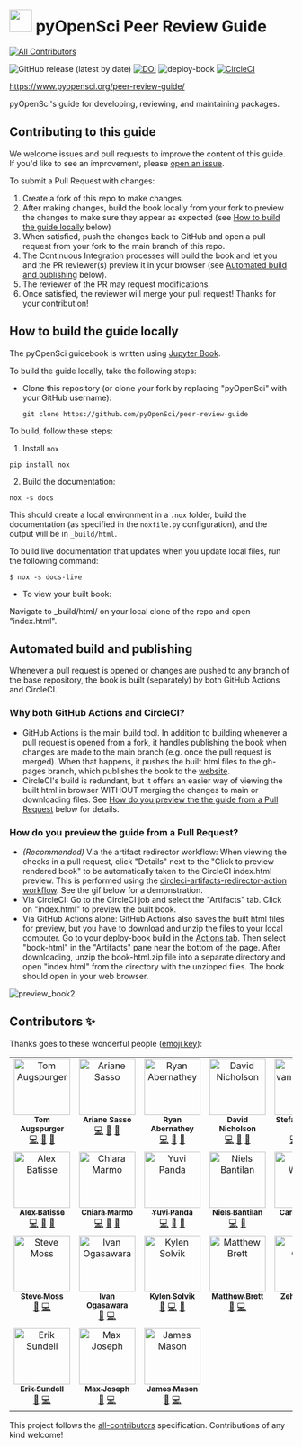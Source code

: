 # <img src="images/logo/logo.png" width=40 /> pyOpenSci Peer Review Guide
<!-- ALL-CONTRIBUTORS-BADGE:START - Do not remove or modify this section -->
[![All Contributors](https://img.shields.io/badge/all_contributors-21-orange.svg?style=flat-square)](#contributors-)
<!-- ALL-CONTRIBUTORS-BADGE:END -->

![GitHub release (latest by date)](https://img.shields.io/github/v/release/pyopensci/peer-review-guide?color=purple&display_name=tag&style=plastic)
[![DOI](https://zenodo.org/badge/DOI/10.5281/zenodo.7101778.svg)](https://doi.org/10.5281/zenodo.7101778)
![deploy-book](https://github.com/pyOpenSci/peer-review-guide/actions/workflows/build-book.yml/badge.svg) [![CircleCI](https://circleci.com/gh/pyOpenSci/software-peer-review.svg?style=svg)](https://app.circleci.com/pipelines/github/pyOpenSci/software-peer-review)

https://www.pyopensci.org/peer-review-guide/

pyOpenSci's guide for developing, reviewing, and maintaining packages.


## Contributing to this guide

We welcome issues and pull requests to improve the content of this guide.
If you'd like to see an improvement, please [open an issue](https://github.com/pyOpenSci/peer-review-guide/issues/).

To submit a Pull Request with changes:
1. Create a fork of this repo to make changes.
2. After making changes, build the book locally from your fork to preview the changes to make sure they appear as expected (see [How to build the guide locally](https://github.com/pyopensci/peer-review-guide/#how-to-build-the-guide-locally) below)
3. When satisfied, push the changes back to GitHub and open a pull request from your fork to the main branch of this repo.
4. The Continuous Integration processes will build the book and let you and the PR reviewer(s) preview it in your browser (see [Automated build and publishing](https://github.com/pyopensci/peer-review-guide/#automated-build-and-publishing) below).
5. The reviewer of the PR may request modifications.
6. Once satisfied, the reviewer will merge your pull request! Thanks for your contribution!

## How to build the guide locally

The pyOpenSci guidebook is written using [Jupyter Book](https://github.com/executablebooks/jupyter-book).

To build the guide locally, take the following steps:

* Clone this repository (or clone your fork by replacing "pyOpenSci" with your GitHub username):

  ```
  git clone https://github.com/pyOpenSci/peer-review-guide
  ```

To build, follow these steps:

1. Install `nox`

```console
pip install nox
```
2. Build the documentation:

```console
nox -s docs
```

This should create a local environment in a `.nox` folder, build the documentation (as specified in the `noxfile.py` configuration), and the output will be in `_build/html`.

To build live documentation that updates when you update local files, run the following command:

```console
$ nox -s docs-live
```

* To view your built book:

Navigate to _build/html/ on your local clone of the repo and open "index.html".


## Automated build and publishing

Whenever a pull request is opened or changes are pushed to any branch of the base repository, the book is built (separately) by both GitHub Actions and CircleCI.

### Why both GitHub Actions and CircleCI?

- GitHub Actions is the main build tool. In addition to building whenever a pull request is opened from a fork, it handles publishing the book when changes are made to the main branch (e.g. once the pull request is merged). When that happens, it pushes the built html files to the gh-pages branch, which publishes the book to the [website](https://pyopensci.org/peer-review-guide/).
- CircleCI's build is redundant, but it offers an easier way of viewing the built html in browser WITHOUT merging the changes to main or downloading files. See [How do you preview the the guide from a Pull Request](https://github.com/pyopensci/peer-review-guide/#how-do-you-preview-the-guide-from-a-pull-request) below for details.

### How do you preview the guide from a Pull Request?
- *(Recommended)* Via the artifact redirector workflow: When viewing the checks in a pull request, click "Details" next to the "Click to preview rendered book" to be automatically taken to the CircleCI index.html preview. This is performed using the [circleci-artifacts-redirector-action workflow](https://github.com/larsoner/circleci-artifacts-redirector-action). See the gif below for a demonstration.
- Via CircleCI: Go to the CircleCI job and select the "Artifacts" tab. Click on "index.html" to preview the built book.
- Via GitHub Actions alone: GitHub Actions also saves the built html files for preview, but you have to download and unzip the files to your local computer. Go to your deploy-book build in the [Actions tab](https://github.com/pyOpenSci/peer-review-guide/actions). Then select "book-html" in the "Artifacts" pane near the bottom of the page. After downloading, unzip the book-html.zip file into a separate directory and open "index.html" from the directory with the unzipped files. The book should open in your web browser.

![preview_book2](https://user-images.githubusercontent.com/24379590/196472186-ef2c8602-893f-4465-b551-cbecd53cafd9.gif)


## Contributors ✨

Thanks goes to these wonderful people ([emoji key](https://allcontributors.org/docs/en/emoji-key)):

<!-- ALL-CONTRIBUTORS-LIST:START - Do not remove or modify this section -->
<!-- prettier-ignore-start -->
<!-- markdownlint-disable -->
<table>
  <tbody>
    <tr>
      <td align="center" valign="top" width="16.66%"><a href="https://tomaugspurger.github.io"><img src="https://avatars.githubusercontent.com/u/1312546?v=4?s=100" width="100px;" alt="Tom Augspurger"/><br /><sub><b>Tom Augspurger</b></sub></a><br /><a href="https://github.com/pyOpenSci/software-peer-review/commits?author=TomAugspurger" title="Code">💻</a> <a href="https://github.com/pyOpenSci/software-peer-review/pulls?q=is%3Apr+reviewed-by%3ATomAugspurger" title="Reviewed Pull Requests">👀</a> <a href="#design-TomAugspurger" title="Design">🎨</a></td>
      <td align="center" valign="top" width="16.66%"><a href="http://arianesasso.me"><img src="https://avatars.githubusercontent.com/u/3659681?v=4?s=100" width="100px;" alt="Ariane Sasso"/><br /><sub><b>Ariane Sasso</b></sub></a><br /><a href="https://github.com/pyOpenSci/software-peer-review/commits?author=arianesasso" title="Code">💻</a> <a href="https://github.com/pyOpenSci/software-peer-review/pulls?q=is%3Apr+reviewed-by%3Aarianesasso" title="Reviewed Pull Requests">👀</a> <a href="#design-arianesasso" title="Design">🎨</a></td>
      <td align="center" valign="top" width="16.66%"><a href="https://github.com/rabernat"><img src="https://avatars.githubusercontent.com/u/1197350?v=4?s=100" width="100px;" alt="Ryan Abernathey"/><br /><sub><b>Ryan Abernathey</b></sub></a><br /><a href="https://github.com/pyOpenSci/software-peer-review/commits?author=rabernat" title="Code">💻</a> <a href="#design-rabernat" title="Design">🎨</a> <a href="https://github.com/pyOpenSci/software-peer-review/pulls?q=is%3Apr+reviewed-by%3Arabernat" title="Reviewed Pull Requests">👀</a></td>
      <td align="center" valign="top" width="16.66%"><a href="https://nicholdav.info/"><img src="https://avatars.githubusercontent.com/u/11934090?v=4?s=100" width="100px;" alt="David Nicholson"/><br /><sub><b>David Nicholson</b></sub></a><br /><a href="https://github.com/pyOpenSci/software-peer-review/commits?author=NickleDave" title="Code">💻</a> <a href="https://github.com/pyOpenSci/software-peer-review/pulls?q=is%3Apr+reviewed-by%3ANickleDave" title="Reviewed Pull Requests">👀</a> <a href="#design-NickleDave" title="Design">🎨</a></td>
      <td align="center" valign="top" width="16.66%"><a href="https://mentat.za.net"><img src="https://avatars.githubusercontent.com/u/45071?v=4?s=100" width="100px;" alt="Stefan van der Walt"/><br /><sub><b>Stefan van der Walt</b></sub></a><br /><a href="https://github.com/pyOpenSci/software-peer-review/commits?author=stefanv" title="Code">💻</a> <a href="https://github.com/pyOpenSci/software-peer-review/pulls?q=is%3Apr+reviewed-by%3Astefanv" title="Reviewed Pull Requests">👀</a> <a href="#design-stefanv" title="Design">🎨</a></td>
      <td align="center" valign="top" width="16.66%"><a href="https://fosstodon.org/@eriknw"><img src="https://avatars.githubusercontent.com/u/2058401?v=4?s=100" width="100px;" alt="Erik Welch"/><br /><sub><b>Erik Welch</b></sub></a><br /><a href="https://github.com/pyOpenSci/software-peer-review/commits?author=eriknw" title="Code">💻</a> <a href="https://github.com/pyOpenSci/software-peer-review/pulls?q=is%3Apr+reviewed-by%3Aeriknw" title="Reviewed Pull Requests">👀</a> <a href="#design-eriknw" title="Design">🎨</a></td>
    </tr>
    <tr>
      <td align="center" valign="top" width="16.66%"><a href="http://batalex.github.io"><img src="https://avatars.githubusercontent.com/u/11004857?v=4?s=100" width="100px;" alt="Alex Batisse"/><br /><sub><b>Alex Batisse</b></sub></a><br /><a href="https://github.com/pyOpenSci/software-peer-review/commits?author=batalex" title="Code">💻</a> <a href="https://github.com/pyOpenSci/software-peer-review/pulls?q=is%3Apr+reviewed-by%3Abatalex" title="Reviewed Pull Requests">👀</a> <a href="#design-batalex" title="Design">🎨</a></td>
      <td align="center" valign="top" width="16.66%"><a href="https://orcid.org/0000-0003-2843-6044"><img src="https://avatars.githubusercontent.com/u/1662261?v=4?s=100" width="100px;" alt="Chiara Marmo"/><br /><sub><b>Chiara Marmo</b></sub></a><br /><a href="https://github.com/pyOpenSci/software-peer-review/commits?author=cmarmo" title="Code">💻</a> <a href="https://github.com/pyOpenSci/software-peer-review/pulls?q=is%3Apr+reviewed-by%3Acmarmo" title="Reviewed Pull Requests">👀</a> <a href="#design-cmarmo" title="Design">🎨</a></td>
      <td align="center" valign="top" width="16.66%"><a href="https://github.com/yuvipanda"><img src="https://avatars.githubusercontent.com/u/30430?v=4?s=100" width="100px;" alt="Yuvi Panda"/><br /><sub><b>Yuvi Panda</b></sub></a><br /><a href="https://github.com/pyOpenSci/software-peer-review/commits?author=yuvipanda" title="Code">💻</a> <a href="#design-yuvipanda" title="Design">🎨</a> <a href="https://github.com/pyOpenSci/software-peer-review/pulls?q=is%3Apr+reviewed-by%3Ayuvipanda" title="Reviewed Pull Requests">👀</a></td>
      <td align="center" valign="top" width="16.66%"><a href="http://cosmicbboy.github.io/"><img src="https://avatars.githubusercontent.com/u/2816689?v=4?s=100" width="100px;" alt="Niels Bantilan"/><br /><sub><b>Niels Bantilan</b></sub></a><br /><a href="https://github.com/pyOpenSci/software-peer-review/commits?author=cosmicBboy" title="Code">💻</a> <a href="https://github.com/pyOpenSci/software-peer-review/pulls?q=is%3Apr+reviewed-by%3AcosmicBboy" title="Reviewed Pull Requests">👀</a></td>
      <td align="center" valign="top" width="16.66%"><a href="https://hachyderm.io/web/@willingc"><img src="https://avatars.githubusercontent.com/u/2680980?v=4?s=100" width="100px;" alt="Carol Willing"/><br /><sub><b>Carol Willing</b></sub></a><br /><a href="https://github.com/pyOpenSci/software-peer-review/pulls?q=is%3Apr+reviewed-by%3Awillingc" title="Reviewed Pull Requests">👀</a> <a href="https://github.com/pyOpenSci/software-peer-review/commits?author=willingc" title="Code">💻</a></td>
      <td align="center" valign="top" width="16.66%"><a href="http://chrisholdgraf.com"><img src="https://avatars.githubusercontent.com/u/1839645?v=4?s=100" width="100px;" alt="Chris Holdgraf"/><br /><sub><b>Chris Holdgraf</b></sub></a><br /><a href="https://github.com/pyOpenSci/software-peer-review/pulls?q=is%3Apr+reviewed-by%3Acholdgraf" title="Reviewed Pull Requests">👀</a> <a href="https://github.com/pyOpenSci/software-peer-review/commits?author=choldgraf" title="Code">💻</a> <a href="#design-choldgraf" title="Design">🎨</a></td>
    </tr>
    <tr>
      <td align="center" valign="top" width="16.66%"><a href="https://www.gawbul.io"><img src="https://avatars.githubusercontent.com/u/321291?v=4?s=100" width="100px;" alt="Steve Moss"/><br /><sub><b>Steve Moss</b></sub></a><br /><a href="https://github.com/pyOpenSci/software-peer-review/pulls?q=is%3Apr+reviewed-by%3Agawbul" title="Reviewed Pull Requests">👀</a> <a href="https://github.com/pyOpenSci/software-peer-review/commits?author=gawbul" title="Code">💻</a></td>
      <td align="center" valign="top" width="16.66%"><a href="https://github.com/xmnlab"><img src="https://avatars.githubusercontent.com/u/5209757?v=4?s=100" width="100px;" alt="Ivan Ogasawara"/><br /><sub><b>Ivan Ogasawara</b></sub></a><br /><a href="https://github.com/pyOpenSci/software-peer-review/pulls?q=is%3Apr+reviewed-by%3Axmnlab" title="Reviewed Pull Requests">👀</a> <a href="https://github.com/pyOpenSci/software-peer-review/commits?author=xmnlab" title="Code">💻</a></td>
      <td align="center" valign="top" width="16.66%"><a href="https://github.com/kysolvik"><img src="https://avatars.githubusercontent.com/u/24379590?v=4?s=100" width="100px;" alt="Kylen Solvik"/><br /><sub><b>Kylen Solvik</b></sub></a><br /><a href="https://github.com/pyOpenSci/software-peer-review/pulls?q=is%3Apr+reviewed-by%3Akysolvik" title="Reviewed Pull Requests">👀</a> <a href="https://github.com/pyOpenSci/software-peer-review/commits?author=kysolvik" title="Code">💻</a> <a href="#design-kysolvik" title="Design">🎨</a></td>
      <td align="center" valign="top" width="16.66%"><a href="https://matthew.dynevor.org"><img src="https://avatars.githubusercontent.com/u/67612?v=4?s=100" width="100px;" alt="Matthew Brett"/><br /><sub><b>Matthew Brett</b></sub></a><br /><a href="https://github.com/pyOpenSci/software-peer-review/pulls?q=is%3Apr+reviewed-by%3Amatthew-brett" title="Reviewed Pull Requests">👀</a> <a href="https://github.com/pyOpenSci/software-peer-review/commits?author=matthew-brett" title="Code">💻</a></td>
      <td align="center" valign="top" width="16.66%"><a href="http://zehuachen.com"><img src="https://avatars.githubusercontent.com/u/6276623?v=4?s=100" width="100px;" alt="Zehua Chen"/><br /><sub><b>Zehua Chen</b></sub></a><br /><a href="https://github.com/pyOpenSci/software-peer-review/pulls?q=is%3Apr+reviewed-by%3AReventonC" title="Reviewed Pull Requests">👀</a> <a href="https://github.com/pyOpenSci/software-peer-review/commits?author=ReventonC" title="Code">💻</a></td>
      <td align="center" valign="top" width="16.66%"><a href="https://github.com/sumit-158"><img src="https://avatars.githubusercontent.com/u/96618001?v=4?s=100" width="100px;" alt="Sumit Kashyap"/><br /><sub><b>Sumit Kashyap</b></sub></a><br /><a href="https://github.com/pyOpenSci/software-peer-review/commits?author=sumit-158" title="Code">💻</a> <a href="https://github.com/pyOpenSci/software-peer-review/pulls?q=is%3Apr+reviewed-by%3Asumit-158" title="Reviewed Pull Requests">👀</a></td>
    </tr>
    <tr>
      <td align="center" valign="top" width="16.66%"><a href="https://github.com/consideRatio"><img src="https://avatars.githubusercontent.com/u/3837114?v=4?s=100" width="100px;" alt="Erik Sundell"/><br /><sub><b>Erik Sundell</b></sub></a><br /><a href="https://github.com/pyOpenSci/software-peer-review/pulls?q=is%3Apr+reviewed-by%3AconsideRatio" title="Reviewed Pull Requests">👀</a> <a href="https://github.com/pyOpenSci/software-peer-review/commits?author=consideRatio" title="Code">💻</a></td>
      <td align="center" valign="top" width="16.66%"><a href="https://mbjoseph.github.io"><img src="https://avatars.githubusercontent.com/u/2664564?v=4?s=100" width="100px;" alt="Max Joseph"/><br /><sub><b>Max Joseph</b></sub></a><br /><a href="https://github.com/pyOpenSci/software-peer-review/pulls?q=is%3Apr+reviewed-by%3Ambjoseph" title="Reviewed Pull Requests">👀</a> <a href="https://github.com/pyOpenSci/software-peer-review/commits?author=mbjoseph" title="Code">💻</a></td>
      <td align="center" valign="top" width="16.66%"><a href="http://jamespaulmason.com"><img src="https://avatars.githubusercontent.com/u/947614?v=4?s=100" width="100px;" alt="James Mason"/><br /><sub><b>James Mason</b></sub></a><br /><a href="https://github.com/pyOpenSci/software-peer-review/pulls?q=is%3Apr+reviewed-by%3Ajmason86" title="Reviewed Pull Requests">👀</a> <a href="https://github.com/pyOpenSci/software-peer-review/commits?author=jmason86" title="Code">💻</a></td>
    </tr>
  </tbody>
</table>

<!-- markdownlint-restore -->
<!-- prettier-ignore-end -->

<!-- ALL-CONTRIBUTORS-LIST:END -->

This project follows the [all-contributors](https://github.com/all-contributors/all-contributors) specification. Contributions of any kind welcome!
